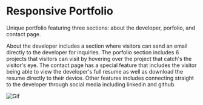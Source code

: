 # Responsive Portfolio 

Unique portfolio featuring three sections: about the developer, porfolio, and contact page. 

About the developer includes a section where visitors can send an email directly to the developer for inquiries.  The porfolio section includes 6 projects that visitors can visit by hovering over the project that catch's the visitor's eye.  The contact page has a special feature that includes the visitor being able to view the developer's full resume as well as download the resume directly to their device.  Other features includes connecting straight to the developer through social media including linkedin and github. 

![Gif](/porfolio.gif)

